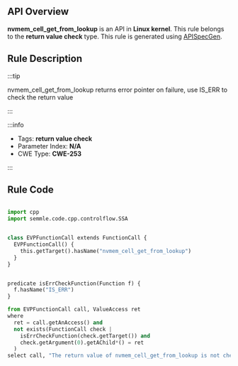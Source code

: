 ---
---


## API Overview
**nvmem_cell_get_from_lookup** is an API in **Linux kernel**. This rule belongs to the **return value check** type. This rule is generated using [APISpecGen](../../tools/APISpecGen).
## Rule Description

:::tip

nvmem_cell_get_from_lookup returns error pointer on failure, use IS_ERR to check the return value

:::

:::info

- Tags: **return value check**
- Parameter Index: **N/A**
- CWE Type: **CWE-253**

:::

## Rule Code
```python

import cpp
import semmle.code.cpp.controlflow.SSA


class EVPFunctionCall extends FunctionCall {
  EVPFunctionCall() {
    this.getTarget().hasName("nvmem_cell_get_from_lookup")
  }
}


predicate isErrCheckFunction(Function f) {
  f.hasName("IS_ERR") 
}

from EVPFunctionCall call, ValueAccess ret
where
  ret = call.getAnAccess() and
  not exists(FunctionCall check |
    isErrCheckFunction(check.getTarget()) and
    check.getArgument(0).getAChild*() = ret
  )
select call, "The return value of nvmem_cell_get_from_lookup is not checked with IS_ERR."
    
```